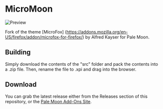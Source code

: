 # MicroMoon
![Preview](http://i66.tinypic.com/fof3fo.png)

Fork of the theme [MicroFox] (https://addons.mozilla.org/en-US/firefox/addon/microfox-for-firefox/) by Alfred Kayser for Pale Moon.

## Building
Simply download the contents of the "src" folder  and pack the contents into a .zip file. Then, rename the file to .xpi and drag into the browser.

## Download
You can grab the latest release either from the Releases section of this repository, or the [Pale Moon Add-Ons Site](https://addons.palemoon.org/themes/complete/micromoon/).